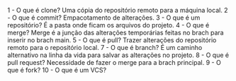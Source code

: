 1 - O que é clone?
Uma cópia do repositório remoto para a máquina local.
2 - O que é commit?
Empacotamento de alterações.
3 - O que é um repositório?
É a pasta onde ficam os arquivos do projeto.
4 - O que é merge?
Merge é a junção das alterações temporárias feitas no brach para inserir no brach main.
5 - O que é pull?
Trazer alterações do repositório remoto para o repositório local.
7 - O que é branch?
É um caminho alternativo na linha da vida para salvar as alterações no projeto.
8 - O que é pull request?
Necessidade de fazer o merge para a brach principal.
9 - O que é fork?
10 - O que é um VCS?